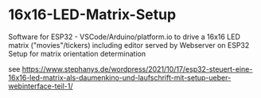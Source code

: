 # 16x16-LED-Matrix-Setup
Software for ESP32 - VSCode/Arduino/platform.io to drive a 16x16 LED matrix ("movies"/tickers) including editor served by Webserver on ESP32
Setup for matrix orientation determination

see https://www.stephanys.de/wordpress/2021/10/17/esp32-steuert-eine-16x16-led-matrix-als-daumenkino-und-laufschrift-mit-setup-ueber-webinterface-teil-1/
